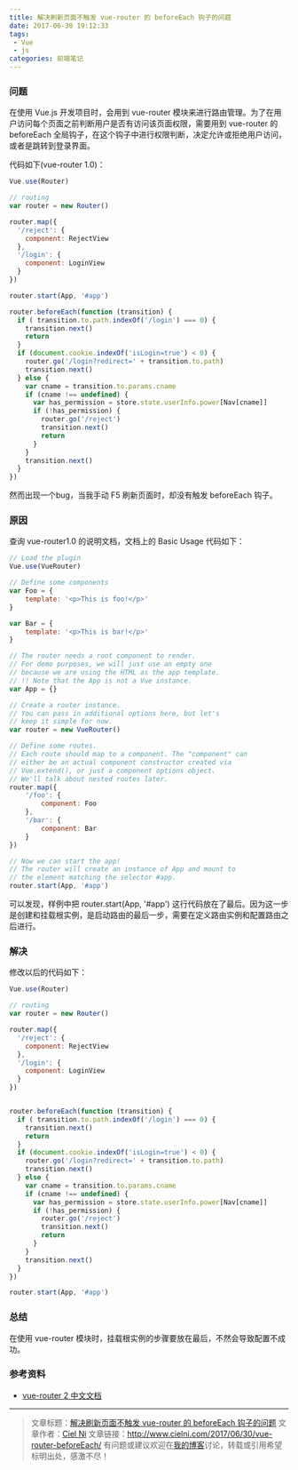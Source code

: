 ```yaml
---
title: 解决刷新页面不触发 vue-router 的 beforeEach 钩子的问题
date: 2017-06-30 19:12:33
tags:
 - Vue
 - js
categories: 前端笔记
---
```


### 问题

在使用 Vue.js 开发项目时，会用到 vue-router 模块来进行路由管理。为了在用户访问每个页面之前判断用户是否有访问该页面权限，需要用到 vue-router 的 beforeEach 全局钩子，在这个钩子中进行权限判断，决定允许或拒绝用户访问，或者是跳转到登录界面。

代码如下(vue-router 1.0)：

``` javascript
Vue.use(Router)

// routing
var router = new Router()

router.map({
  '/reject': {
    component: RejectView
  },
  '/login': {
    component: LoginView
  }
})

router.start(App, '#app')

router.beforeEach(function (transition) {
  if ( transition.to.path.indexOf('/login') === 0) {
    transition.next()
    return
  }
  if (document.cookie.indexOf('isLogin=true') < 0) {
    router.go('/login?redirect=' + transition.to.path)
    transition.next()
  } else {
    var cname = transition.to.params.cname
    if (cname !== undefined) {
      var has_permission = store.state.userInfo.power[Nav[cname]]
      if (!has_permission) {
        router.go('/reject')
        transition.next()
        return
      }
    }
    transition.next()
  }
})
```

然而出现一个bug，当我手动 F5 刷新页面时，却没有触发 beforeEach 钩子。
<!-- more --> 

### 原因

查询 vue-router1.0 的说明文档，文档上的 Basic Usage 代码如下：

``` javascript
// Load the plugin
Vue.use(VueRouter)

// Define some components
var Foo = {
    template: '<p>This is foo!</p>'
}

var Bar = {
    template: '<p>This is bar!</p>'
}

// The router needs a root component to render.
// For demo purposes, we will just use an empty one
// because we are using the HTML as the app template.
// !! Note that the App is not a Vue instance.
var App = {}

// Create a router instance.
// You can pass in additional options here, but let's
// keep it simple for now.
var router = new VueRouter()

// Define some routes.
// Each route should map to a component. The "component" can
// either be an actual component constructor created via
// Vue.extend(), or just a component options object.
// We'll talk about nested routes later.
router.map({
    '/foo': {
        component: Foo
    },
    '/bar': {
        component: Bar
    }
})

// Now we can start the app!
// The router will create an instance of App and mount to
// the element matching the selector #app.
router.start(App, '#app')
```

可以发现，样例中把 router.start(App, '#app') 这行代码放在了最后。因为这一步是创建和挂载根实例，是启动路由的最后一步，需要在定义路由实例和配置路由之后进行。

### 解决

修改以后的代码如下：

``` javascript
Vue.use(Router)

// routing
var router = new Router()

router.map({
  '/reject': {
    component: RejectView
  },
  '/login': {
    component: LoginView
  }
})


router.beforeEach(function (transition) {
  if ( transition.to.path.indexOf('/login') === 0) {
    transition.next()
    return
  }
  if (document.cookie.indexOf('isLogin=true') < 0) {
    router.go('/login?redirect=' + transition.to.path)
    transition.next()
  } else {
    var cname = transition.to.params.cname
    if (cname !== undefined) {
      var has_permission = store.state.userInfo.power[Nav[cname]]
      if (!has_permission) {
        router.go('/reject')
        transition.next()
        return
      }
    }
    transition.next()
  }
})

router.start(App, '#app')
```

### 总结

在使用 vue-router 模块时，挂载根实例的步骤要放在最后，不然会导致配置不成功。

### 参考资料

 - [vue-router 2 中文文档](https://router.vuejs.org/zh-cn/)

---

> 文章标题：[解决刷新页面不触发 vue-router 的 beforeEach 钩子的问题](http://www.cielni.com/2017/06/30/vue-router-beforeEach/)
> 文章作者：[Ciel Ni](http://www.cielni.com/about/)
> 文章链接：http://www.cielni.com/2017/06/30/vue-router-beforeEach/
> 有问题或建议欢迎在[我的博客](http://www.cielni.com)讨论，转载或引用希望标明出处，感激不尽！

